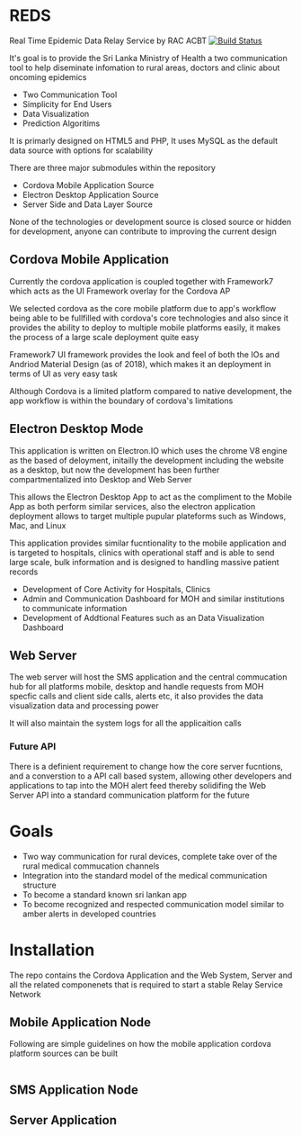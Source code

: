 # REDS
Real Time Epidemic Data Relay Service by RAC ACBT [![Build Status](https://travis-ci.org/voxsar/reds.svg?branch=master)](https://travis-ci.org/voxsar/reds)

It's goal is to provide the Sri Lanka Ministry of Health a two communication tool to help diseminate infomation to rural areas, doctors and clinic about oncoming epidemics

- Two Communication Tool
- Simplicity for End Users
- Data Visualization
- Prediction Algoritims

It is primarly designed on HTML5 and PHP, It uses MySQL as the default data source with options for scalability

There are three major submodules within the repository
- Cordova Mobile Application Source
- Electron Desktop Application Source
- Server Side and Data Layer Source

None of the technologies or development source is closed source or hidden for development, anyone can contribute to improving the current design

## Cordova Mobile Application

 Currently the cordova application is coupled together with Framework7 which acts as the UI Framework overlay for the Cordova AP
 
 We selected cordova as the core mobile platform due to app's workflow being able to be fullfilled with cordova's core technologies and also since it provides the ability to deploy to multiple mobile platforms easily, it makes the process of a large scale deployment quite easy
 
 Framework7 UI framework provides the look and feel of both the IOs and Andriod Material Design (as of 2018), which makes it an deployment in terms of UI as very easy task
 
 Although Cordova is a limited platform compared to native development, the app workflow is within the boundary of cordova's limitations
 
 ## Electron Desktop Mode
 
 This application is written on Electron.IO which uses the chrome V8 engine as the based of deloyment, initailly the development including the website as a desktop, but now the development has been further compartmentalized into Desktop and Web Server
 
 This allows the Electron Desktop App to act as the compliment to the Mobile App as both perform similar services, also the electron application deployment allows to target multiple pupular plateforms such as Windows, Mac, and Linux
 
 This application provides similar fucntionality to the mobile application and is targeted to hospitals, clinics with operational staff and is able to send large scale, bulk information and is designed to handling massive patient records
 
 - Development of Core Activity for Hospitals, Clinics
 - Admin and Communication Dashboard for MOH and similar institutions to communicate information
 - Development of Addtional Features such as an Data Visualization Dashboard
 
 ## Web Server
 
 The web server will host the SMS application and the central commucation hub for all platforms mobile, desktop and handle requests from MOH specfic calls and client side calls, alerts etc, it also provides the data visualization data and processing power
 
 It will also maintain the system logs for all the applicaition calls
 
 ### Future API
There is a definient requirement to change how the core server fucntions, and a converstion to a API call based system, allowing other developers and applications to tap into the MOH alert feed thereby solidifing the Web Server API into a standard communication platform for the future

# Goals

- Two way communication for rural devices, complete take over of the rural medical commucation channels
- Integration into the standard model of the medical communication structure
- To become a standard known sri lankan app
- To become recognized and respected communication model similar to amber alerts in developed countries

# Installation

The repo contains the Cordova Application and the Web System, Server and all the related componenets that is required to start a stable Relay Service Network

## Mobile Application Node

Following are simple guidelines on how the mobile application cordova platform sources can be built

```bash

```

## SMS Application Node

## Server Application
